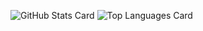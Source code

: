 ![GitHub Stats Card](https://github-readme-stats.vercel.app/api?username=hieki&count_private=true&theme=cobalt)
![Top Languages Card](https://github-readme-stats.vercel.app/api/top-langs/?username=hieki&layout=compact&theme=cobalt)
